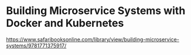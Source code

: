 # Building Microservice Systems with Docker and Kubernetes

https://www.safaribooksonline.com/library/view/building-microservice-systems/9781771375917/

